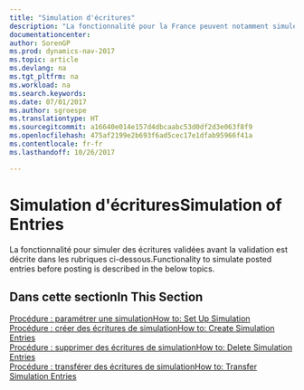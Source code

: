 ```yaml
---
title: "Simulation d'écritures"
description: "La fonctionnalité pour la France peuvent notamment simuler des écritures validées avant la validation."
documentationcenter: 
author: SorenGP
ms.prod: dynamics-nav-2017
ms.topic: article
ms.devlang: na
ms.tgt_pltfrm: na
ms.workload: na
ms.search.keywords: 
ms.date: 07/01/2017
ms.author: sgroespe
ms.translationtype: HT
ms.sourcegitcommit: a16640e014e157d4dbcaabc53d0df2d3e063f8f9
ms.openlocfilehash: 475af2199e2b693f6ad5cec17e1dfab95966f41a
ms.contentlocale: fr-fr
ms.lasthandoff: 10/26/2017

---
```

# <a name="simulation-of-entries"></a><span data-ttu-id="95a83-103">Simulation d'écritures</span><span class="sxs-lookup"><span data-stu-id="95a83-103">Simulation of Entries</span></span>
<span data-ttu-id="95a83-104">La fonctionnalité pour simuler des écritures validées avant la validation est décrite dans les rubriques ci-dessous.</span><span class="sxs-lookup"><span data-stu-id="95a83-104">Functionality to simulate posted entries before posting is described in the below topics.</span></span>

## <a name="in-this-section"></a><span data-ttu-id="95a83-105">Dans cette section</span><span class="sxs-lookup"><span data-stu-id="95a83-105">In This Section</span></span>
[<span data-ttu-id="95a83-106">Procédure : paramétrer une simulation</span><span class="sxs-lookup"><span data-stu-id="95a83-106">How to: Set Up Simulation</span></span>](how-to-set-up-simulation.md)  
[<span data-ttu-id="95a83-107">Procédure : créer des écritures de simulation</span><span class="sxs-lookup"><span data-stu-id="95a83-107">How to: Create Simulation Entries</span></span>](how-to-create-simulation-entries.md)  
[<span data-ttu-id="95a83-108">Procédure : supprimer des écritures de simulation</span><span class="sxs-lookup"><span data-stu-id="95a83-108">How to: Delete Simulation Entries</span></span>](how-to-delete-simulation-entries.md)  
[<span data-ttu-id="95a83-109">Procédure : transférer des écritures de simulation</span><span class="sxs-lookup"><span data-stu-id="95a83-109">How to: Transfer Simulation Entries</span></span>](how-to-transfer-simulation-entries.md)  

